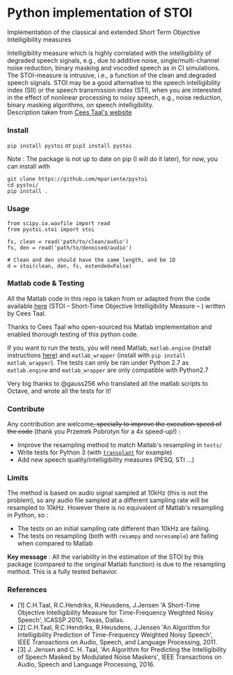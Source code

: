 # Python implementation of STOI

Implementation of the classical and extended Short Term Objective Intelligibility measures

Intelligibility measure which is highly correlated with the intelligibility of degraded speech signals, e.g., due to additive noise, single/multi-channel noise reduction, binary masking and vocoded speech as in CI simulations. The STOI-measure is intrusive, i.e., a function of the clean and degraded speech signals. STOI may be a good alternative to the speech intelligibility index (SII) or the speech transmission index (STI), when you are interested in the effect of nonlinear processing to noisy speech, e.g., noise reduction, binary masking algorithms, on speech intelligibility.   
Description taken from [Cees Taal's website](http://www.ceestaal.nl/code/)


### Install

`pip install pystoi` or
`pip3 install pystoi`

Note :
The package is not up to date on pip (I will do it later), for now, you can install with
```
git clone https://github.com/mpariente/pystoi
cd pystoi/
pip install .
```

### Usage
```
from scipy.io.wavfile import read
from pystoi.stoi import stoi

fs, clean = read('path/to/clean/audio')
fs, den = read('path/to/denoised/audio')

# Clean and den should have the same length, and be 1D
d = stoi(clean, den, fs, extended=False)
```

### Matlab code & Testing

All the Matlab code in this repo is taken from or adapted from the code available [here](http://www.ceestaal.nl/code/) (STOI – Short-Time Objective Intelligibility Measure – ) written by Cees Taal.

Thanks to Cees Taal who open-sourced his Matlab implementation and enabled thorough testing of this python code.

If you want to run the tests, you will need Matlab, `matlab.engine` (install instructions [here](https://fr.mathworks.com/help/matlab/matlab_external/install-the-matlab-engine-for-python.html)) and `matlab_wrapper` (install with `pip install matlab_wrapper`).
The tests can only be ran under Python 2.7 as `matlab.engine` and `matlab_wrapper` are only compatible with Python2.7

Very big thanks to @gauss256 who translated all the matlab scripts to Octave, and wrote all the tests for it!

### Contribute

Any contribution are welcome~~, specially to improve the execution speed of the code~~ (thank you Przemek Pobrotyn for a 4x speed-up!) :

* Improve the resampling method to match Matlab's resampling in `tests/`
* Write tests for Python 3 (with [`transplant`](https://github.com/bastibe/transplant) for example)
* Add new speech quality/intelligibility measures (PESQ, STI ...)

### Limits

The method is based on audio signal sampled at 10kHz (this is not the problem), so any audio file sampled at a different sampling rate will be resampled to 10kHz. However there is no equivalent of Matlab's resampling in Python, so :

* The tests on an initial sampling rate different than 10kHz are failing.
* The tests on resampling (both with `resampy` and `nnresample`) are failing when compared to Matlab

**Key message** : All the variability in the estimation of the STOI by this package (compared to the original Matlab function) is due to the resampling method. This is a fully tested behavior.

### References
* [1] C.H.Taal, R.C.Hendriks, R.Heusdens, J.Jensen 'A Short-Time
  Objective Intelligibility Measure for Time-Frequency Weighted Noisy Speech',
  ICASSP 2010, Texas, Dallas.
* [2] C.H.Taal, R.C.Hendriks, R.Heusdens, J.Jensen 'An Algorithm for
  Intelligibility Prediction of Time-Frequency Weighted Noisy Speech',
  IEEE Transactions on Audio, Speech, and Language Processing, 2011.
* [3] J. Jensen and C. H. Taal, 'An Algorithm for Predicting the
  Intelligibility of Speech Masked by Modulated Noise Maskers',
  IEEE Transactions on Audio, Speech and Language Processing, 2016.
